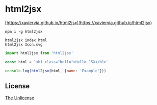 # html2jsx

[https://xaviervia.github.io/html2jsx](https://xaviervia.github.io/html2jsx)

```
npm i -g html2jsx

html2jsx index.html
html2jsx Icon.svg
```

```javascript
import html2jsx from 'html2jsx'

const html = `<h1 class="hello">Hello JSX</h1>`

console.log(html2jsx(html, {name: 'Example'}))
```

## License

[The Unlicense](LICENSE)
